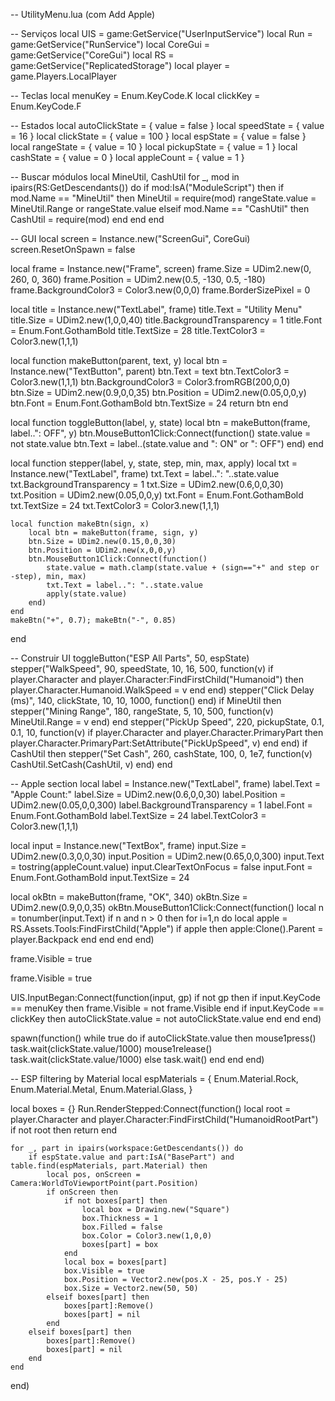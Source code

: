 -- UtilityMenu.lua (com Add Apple)

-- Serviços
local UIS     = game:GetService("UserInputService")
local Run     = game:GetService("RunService")
local CoreGui = game:GetService("CoreGui")
local RS      = game:GetService("ReplicatedStorage")
local player  = game.Players.LocalPlayer

-- Teclas
local menuKey  = Enum.KeyCode.K
local clickKey = Enum.KeyCode.F

-- Estados
local autoClickState = { value = false }
local speedState     = { value = 16 }
local clickState     = { value = 100 }
local espState       = { value = false }
local rangeState     = { value = 10 }
local pickupState    = { value = 1 }
local cashState      = { value = 0 }
local appleCount     = { value = 1 }

-- Buscar módulos
local MineUtil, CashUtil
for _, mod in ipairs(RS:GetDescendants()) do
    if mod:IsA("ModuleScript") then
        if mod.Name == "MineUtil" then
            MineUtil = require(mod)
            rangeState.value = MineUtil.Range or rangeState.value
        elseif mod.Name == "CashUtil" then
            CashUtil = require(mod)
        end
    end
end

-- GUI
local screen = Instance.new("ScreenGui", CoreGui)
screen.ResetOnSpawn = false

local frame = Instance.new("Frame", screen)
frame.Size = UDim2.new(0, 260, 0, 360)
frame.Position = UDim2.new(0.5, -130, 0.5, -180)
frame.BackgroundColor3 = Color3.new(0,0,0)
frame.BorderSizePixel = 0

local title = Instance.new("TextLabel", frame)
title.Text = "Utility Menu"
title.Size = UDim2.new(1,0,0,40)
title.BackgroundTransparency = 1
title.Font = Enum.Font.GothamBold
title.TextSize = 28
title.TextColor3 = Color3.new(1,1,1)

local function makeButton(parent, text, y)
    local btn = Instance.new("TextButton", parent)
    btn.Text = text
    btn.TextColor3 = Color3.new(1,1,1)
    btn.BackgroundColor3 = Color3.fromRGB(200,0,0)
    btn.Size = UDim2.new(0.9,0,0,35)
    btn.Position = UDim2.new(0.05,0,0,y)
    btn.Font = Enum.Font.GothamBold
    btn.TextSize = 24
    return btn
end

local function toggleButton(label, y, state)
    local btn = makeButton(frame, label..": OFF", y)
    btn.MouseButton1Click:Connect(function()
        state.value = not state.value
        btn.Text = label..(state.value and ": ON" or ": OFF")
    end)
end

local function stepper(label, y, state, step, min, max, apply)
    local txt = Instance.new("TextLabel", frame)
    txt.Text = label..": "..state.value
    txt.BackgroundTransparency = 1
    txt.Size = UDim2.new(0.6,0,0,30)
    txt.Position = UDim2.new(0.05,0,0,y)
    txt.Font = Enum.Font.GothamBold
    txt.TextSize = 24
    txt.TextColor3 = Color3.new(1,1,1)

    local function makeBtn(sign, x)
        local btn = makeButton(frame, sign, y)
        btn.Size = UDim2.new(0.15,0,0,30)
        btn.Position = UDim2.new(x,0,0,y)
        btn.MouseButton1Click:Connect(function()
            state.value = math.clamp(state.value + (sign=="+" and step or -step), min, max)
            txt.Text = label..": "..state.value
            apply(state.value)
        end)
    end
    makeBtn("+", 0.7); makeBtn("-", 0.85)
end

-- Construir UI
toggleButton("ESP All Parts", 50, espState)
stepper("WalkSpeed", 90, speedState, 10, 16, 500, function(v)
    if player.Character and player.Character:FindFirstChild("Humanoid") then
        player.Character.Humanoid.WalkSpeed = v
    end
end)
stepper("Click Delay (ms)", 140, clickState, 10, 10, 1000, function() end)
if MineUtil then stepper("Mining Range", 180, rangeState, 5, 10, 500, function(v) MineUtil.Range = v end) end
stepper("PickUp Speed", 220, pickupState, 0.1, 0.1, 10, function(v)
    if player.Character and player.Character.PrimaryPart then
        player.Character.PrimaryPart:SetAttribute("PickUpSpeed", v)
    end
end)
if CashUtil then stepper("Set Cash", 260, cashState, 100, 0, 1e7, function(v) CashUtil.SetCash(CashUtil, v) end) end

-- Apple section
local label = Instance.new("TextLabel", frame)
label.Text = "Apple Count:"
label.Size = UDim2.new(0.6,0,0,30)
label.Position = UDim2.new(0.05,0,0,300)
label.BackgroundTransparency = 1
label.Font = Enum.Font.GothamBold
label.TextSize = 24
label.TextColor3 = Color3.new(1,1,1)

local input = Instance.new("TextBox", frame)
input.Size = UDim2.new(0.3,0,0,30)
input.Position = UDim2.new(0.65,0,0,300)
input.Text = tostring(appleCount.value)
input.ClearTextOnFocus = false
input.Font = Enum.Font.GothamBold
input.TextSize = 24

local okBtn = makeButton(frame, "OK", 340)
okBtn.Size = UDim2.new(0.9,0,0,35)
okBtn.MouseButton1Click:Connect(function()
    local n = tonumber(input.Text)
    if n and n > 0 then
        for i=1,n do
            local apple = RS.Assets.Tools:FindFirstChild("Apple")
            if apple then
                apple:Clone().Parent = player.Backpack
            end
        end
    end
end)

frame.Visible = true

frame.Visible = true

UIS.InputBegan:Connect(function(input, gp)
    if not gp then
        if input.KeyCode == menuKey then frame.Visible = not frame.Visible end
        if input.KeyCode == clickKey then autoClickState.value = not autoClickState.value end
    end
end)

spawn(function()
    while true do
        if autoClickState.value then
            mouse1press()
            task.wait(clickState.value/1000)
            mouse1release()
            task.wait(clickState.value/1000)
        else
            task.wait()
        end
    end
end)

-- ESP filtering by Material
local espMaterials = {
    Enum.Material.Rock,
    Enum.Material.Metal,
    Enum.Material.Glass,
}

local boxes = {}
Run.RenderStepped:Connect(function()
    local root = player.Character and player.Character:FindFirstChild("HumanoidRootPart")
    if not root then return end

    for _, part in ipairs(workspace:GetDescendants()) do
        if espState.value and part:IsA("BasePart") and table.find(espMaterials, part.Material) then
            local pos, onScreen = Camera:WorldToViewportPoint(part.Position)
            if onScreen then
                if not boxes[part] then
                    local box = Drawing.new("Square")
                    box.Thickness = 1
                    box.Filled = false
                    box.Color = Color3.new(1,0,0)
                    boxes[part] = box
                end
                local box = boxes[part]
                box.Visible = true
                box.Position = Vector2.new(pos.X - 25, pos.Y - 25)
                box.Size = Vector2.new(50, 50)
            elseif boxes[part] then
                boxes[part]:Remove()
                boxes[part] = nil
            end
        elseif boxes[part] then
            boxes[part]:Remove()
            boxes[part] = nil
        end
    end
end)
